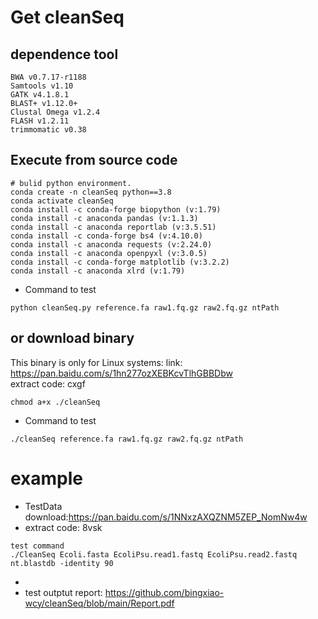 # Get cleanSeq
## dependence tool
```shell
BWA v0.7.17-r1188
Samtools v1.10
GATK v4.1.8.1
BLAST+ v1.12.0+
Clustal Omega v1.2.4
FLASH v1.2.11
trimmomatic v0.38
```
## Execute from source code
```shell
# bulid python environment.
conda create -n cleanSeq python==3.8
conda activate cleanSeq
conda install -c conda-forge biopython (v:1.79)
conda install -c anaconda pandas (v:1.1.3)
conda install -c anaconda reportlab (v:3.5.51)
conda install -c conda-forge bs4 (v:4.10.0)
conda install -c anaconda requests (v:2.24.0)
conda install -c anaconda openpyxl (v:3.0.5)
conda install -c conda-forge matplotlib (v:3.2.2)
conda install -c anaconda xlrd (v:1.79)
```
* Command to test
```shell
python cleanSeq.py reference.fa raw1.fq.gz raw2.fq.gz ntPath
```

## or download binary 
This binary is only for Linux systems: 
link: https://pan.baidu.com/s/1hn277ozXEBKcvTlhGBBDbw  
extract code: cxgf
```shell
chmod a+x ./cleanSeq
```

* Command to test
```shell
./cleanSeq reference.fa raw1.fq.gz raw2.fq.gz ntPath
```

# example
* TestData download:https://pan.baidu.com/s/1NNxzAXQZNM5ZEP_NomNw4w 
* extract code: 8vsk
```shell
test command
./CleanSeq Ecoli.fasta EcoliPsu.read1.fastq EcoliPsu.read2.fastq nt.blastdb -identity 90
```
* 
* test outptut report: https://github.com/bingxiao-wcy/cleanSeq/blob/main/Report.pdf



